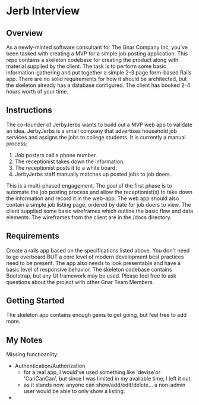 # Jerb Interview

## Overview
As a newly-minted software consultant for The Gnar Company Inc, you've been tasked with creating a MVP for a simple job posting application. This repo contains a skeleton codebase for creating the product along with material supplied by the client. The task is to perform some basic information-gathering and put together a simple 2-3 page form-based Rails app. There are no solid requirements for how it should be architected, but the skeleton already has a database configured. The client has booked 2-4 hours worth of your time.

## Instructions
The co-founder of JerbyJerbs wants to build out a MVP web app to validate an idea. JerbyJerbs is a small company that advertises household job services and assigns the jobs to college students. It is currently a manual process:

1. Job posters call a phone number.
2. The receptionist takes down the information.
3. The receptionist posts it to a white board.
4. JerbyJerbs staff manually matches up posted jobs to job doers.

This is a multi-phased engagement. The goal of the first phase is to automate the job posting process and allow the receptionist(s) to take down the information and record it in the web-app. The web app should also contain a simple job listing page, ordered by date for job doers to view. The client supplied some basic wireframes which outline the basic flow and data elements. The wireframes from the client are in the /docs directory.

## Requirements
Create a rails app based on the specifications listed above. You don't need to go overboard BUT a core level of modern development best practices need to be present. The app also needs to look presentable and have a basic level of responsive behavior. The skeleton codebase contains Bootstrap, but any UI framework may be used. Please feel free to ask questions about the project with other Gnar Team Members.

## Getting Started
The skeleton app contains enough gems to get going, but feel free to add more.



## My Notes
Missing functioanlity:
  * Authentication/Authorization
    - for a real app, I would've used something like 'devise'or 'CanCanCan', 
      but since I was limited in my available time, I left it out.
    - as it stands now, anyone can show/add/edit/delete... a non-admin user would 
      be able to only show a listing.
  *
  
